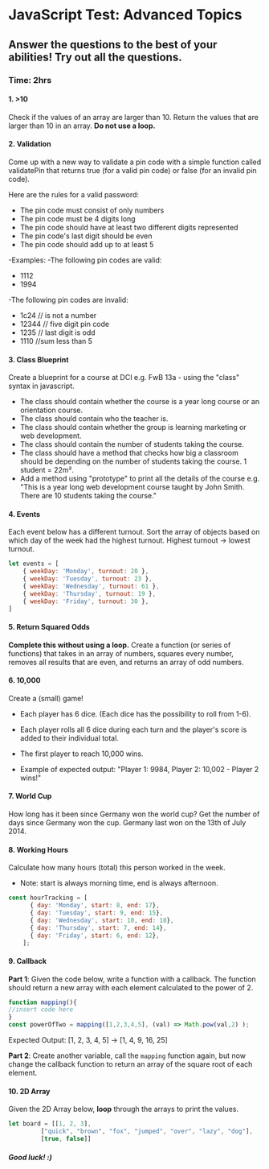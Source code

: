 # JavaScript Test: Advanced Topics

## Answer the questions to the best of your abilities! Try out all the questions. 

### Time: 2hrs 

#### 1. >10
Check if the values of an array are larger than 10. Return the values that are larger than 10 in an array. **Do not use a loop.** 

#### 2. Validation 
Come up with a new way to validate a pin code with a simple function called validatePin that returns true (for a valid pin code) or false (for an invalid pin code).

Here are the rules for a valid password:

* The pin code must consist of only numbers
* The pin code must be 4 digits long
* The pin code should have at least two different digits represented
* The pin code's last digit should be even
* The pin code should add up to at least 5


-Examples: 
-The following pin codes are valid:
* 1112
* 1994

-The following pin codes are invalid:
* 1c24 // is not a number
* 12344 // five digit pin code
* 1235 // last digit is odd
* 1110 //sum less than 5

#### 3. Class Blueprint

Create a blueprint for a course at DCI e.g. FwB 13a - using the "class" syntax in javascript.
* The class should contain whether the course is a year long course or an orientation course.
* The class should contain who the teacher is. 
* The class should contain whether the group is learning marketing or web development. 
* The class should contain the number of students taking the course.
* The class should have a method that checks how big a classroom should be depending on the number of students taking the course. 1 student =  22m². 
* Add a method using "prototype" to print all the details of the course e.g. "This is a year long web development course taught by John Smith. There are 10 students taking the course."

#### 4. Events  
Each event below has a different turnout. Sort the array of objects based on which day of the week had the highest turnout. Highest turnout -> lowest turnout.

```javascript
let events = [
    { weekDay: 'Monday', turnout: 20 },
    { weekDay: 'Tuesday', turnout: 23 },
    { weekDay: 'Wednesday', turnout: 61 },
    { weekDay: 'Thursday', turnout: 19 },
    { weekDay: 'Friday', turnout: 30 },
]
```

#### 5. Return Squared Odds
**Complete this without using a loop.**
Create a function (or series of functions) that takes in an array of numbers, squares every number, removes all results that are even, and returns an array of odd numbers.

#### 6. 10,000  
Create a (small) game!
* Each player has 6 dice. (Each dice has the possibility to roll from 1-6).
* Each player rolls all 6 dice during each turn and the player's score is added to their individual total. 
* The first player to reach 10,000 wins. 

* Example of expected output: "Player 1: 9984, Player 2: 10,002 - Player 2 wins!"

#### 7. World Cup 
How long has it been since Germany won the world cup? Get the number of days since Germany won the cup. Germany last won on the 13th of July 2014. 

#### 8. Working Hours
Calculate how many hours (total) this person worked in the week. 
* Note: start is always morning time, end is always afternoon. 

```javascript
const hourTracking = [
      { day: 'Monday', start: 8, end: 17},
      { day: 'Tuesday', start: 9, end: 15},
      { day: 'Wednesday', start: 10, end: 18},
      { day: 'Thursday', start: 7, end: 14},
      { day: 'Friday', start: 6, end: 12},
    ];
```

#### 9. Callback 
**Part 1**: Given the code below, write a function with a callback. The function should return a new array with each element calculated to the power of 2. 

```javascript
function mapping(){
//insert code here
}
const powerOfTwo = mapping([1,2,3,4,5], (val) => Math.pow(val,2) );
```
Expected Output: [1, 2, 3, 4, 5] -> [1, 4, 9, 16, 25]

**Part 2**: Create another variable, call the `mapping` function again, but now change the callback function to return an array of the square root of each element. 

#### 10. 2D Array
Given the 2D Array below, **loop** through the arrays to print the values. 
```javascript
let board = [[1, 2, 3], 
	     ["quick", "brown", "fox", "jumped", "over", "lazy", "dog"], 
	     [true, false]]
```


##### Good luck! :)
